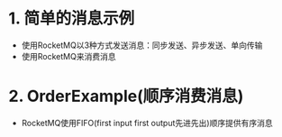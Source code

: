 # 1. 简单的消息示例
- 使用RocketMQ以3种方式发送消息：同步发送、异步发送、单向传输
- 使用RocketMQ来消费消息

# 2. OrderExample(顺序消费消息)
- RocketMQ使用FIFO(first input first output先进先出)顺序提供有序消息
